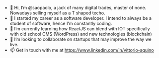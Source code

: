 - 👋 Hi, I’m @saopaolo, a jack of many digital trades, master of none.  Nowadays selling myself as a T shaped techo.
- 👀 I started my career as a software developer.  I intend to always be a student of software, hence I'm constantly coding.
- 🌱 I’m currently learning how ReactJS can blend with IOT specifically with old school CMS (WordPress) and new technologies (blockchain)
- 💞️ I’m looking to collaborate on startups that may improve the way we live. 
- 📫 Get in touch with me at https://www.linkedin.com/in/vittorio-aquino

<!---
saopaolo/saopaolo is a ✨ special ✨ repository because its `README.md` (this file) appears on your GitHub profile.
You can click the Preview link to take a look at your changes.
--->
